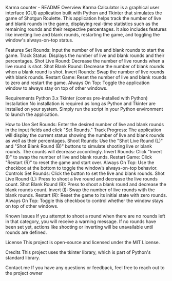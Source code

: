 Karma counter - README
Overview
Karma Calculator is a graphical user interface (GUI) application built with Python and Tkinter that simulates the game of Shotgun Roulette. This application helps track the number of live and blank rounds in the game, displaying real-time statistics such as the remaining rounds and their respective percentages. It also includes features like inverting live and blank rounds, restarting the game, and toggling the window's always-on-top status.

Features
Set Rounds: Input the number of live and blank rounds to start the game.
Track Status: Displays the number of live and blank rounds and their percentages.
Shot Live Round: Decrease the number of live rounds when a live round is shot.
Shot Blank Round: Decrease the number of blank rounds when a blank round is shot.
Invert Rounds: Swap the number of live rounds with blank rounds.
Restart Game: Reset the number of live and blank rounds to zero and restart the game.
Always On Top: Toggle the application window to always stay on top of other windows.

Requirements
Python 3.x
Tkinter (comes pre-installed with Python)
Installation
No installation is required as long as Python and Tkinter are installed on your system. Simply run the script in your Python environment to launch the application.

How to Use
Set Rounds: Enter the desired number of live and blank rounds in the input fields and click "Set Rounds."
Track Progress: The application will display the current status showing the number of live and blank rounds as well as their percentages.
Shoot Rounds: Use the "Shot Live Round (L)" and "Shot Blank Round (B)" buttons to simulate shooting live or blank rounds. The counts will decrease accordingly.
Invert Rounds: Click "Invert (I)" to swap the number of live and blank rounds.
Restart Game: Click "Restart (R)" to reset the game and start over.
Always On Top: Use the checkbox at the bottom to toggle the window’s always-on-top behavior.
Controls
Set Rounds: Click the button to set the live and blank rounds.
Shot Live Round (L): Press to shoot a live round and decrease the live rounds count.
Shot Blank Round (B): Press to shoot a blank round and decrease the blank rounds count.
Invert (I): Swap the number of live rounds with the blank rounds.
Restart (R): Reset the game to its initial state with zero rounds.
Always On Top: Toggle this checkbox to control whether the window stays on top of other windows.

Known Issues
If you attempt to shoot a round when there are no rounds left in that category, you will receive a warning message.
If no rounds have been set yet, actions like shooting or inverting will be unavailable until rounds are defined.

License
This project is open-source and licensed under the MIT License.

Credits
This project uses the tkinter library, which is part of Python's standard library.

Contact.me
If you have any questions or feedback, feel free to reach out to the project owner
